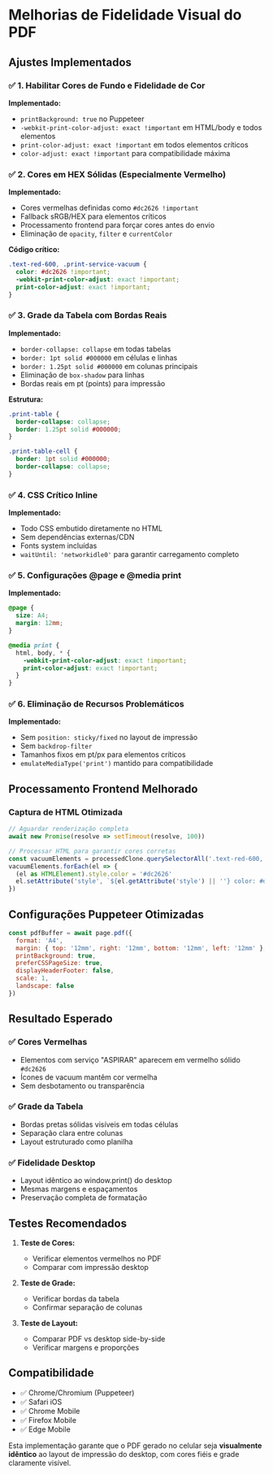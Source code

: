 # Melhorias de Fidelidade Visual do PDF

## Ajustes Implementados

### ✅ 1. Habilitar Cores de Fundo e Fidelidade de Cor

**Implementado:**
- `printBackground: true` no Puppeteer
- `-webkit-print-color-adjust: exact !important` em HTML/body e todos elementos
- `print-color-adjust: exact !important` em todos elementos críticos
- `color-adjust: exact !important` para compatibilidade máxima

### ✅ 2. Cores em HEX Sólidas (Especialmente Vermelho)

**Implementado:**
- Cores vermelhas definidas como `#dc2626 !important`
- Fallback sRGB/HEX para elementos críticos
- Processamento frontend para forçar cores antes do envio
- Eliminação de `opacity`, `filter` e `currentColor`

**Código crítico:**
```css
.text-red-600, .print-service-vacuum {
  color: #dc2626 !important;
  -webkit-print-color-adjust: exact !important;
  print-color-adjust: exact !important;
}
```

### ✅ 3. Grade da Tabela com Bordas Reais

**Implementado:**
- `border-collapse: collapse` em todas tabelas
- `border: 1pt solid #000000` em células e linhas
- `border: 1.25pt solid #000000` em colunas principais
- Eliminação de `box-shadow` para linhas
- Bordas reais em pt (points) para impressão

**Estrutura:**
```css
.print-table {
  border-collapse: collapse;
  border: 1.25pt solid #000000;
}

.print-table-cell {
  border: 1pt solid #000000;
  border-collapse: collapse;
}
```

### ✅ 4. CSS Crítico Inline

**Implementado:**
- Todo CSS embutido diretamente no HTML
- Sem dependências externas/CDN
- Fonts system incluídas
- `waitUntil: 'networkidle0'` para garantir carregamento completo

### ✅ 5. Configurações @page e @media print

**Implementado:**
```css
@page {
  size: A4;
  margin: 12mm;
}

@media print {
  html, body, * {
    -webkit-print-color-adjust: exact !important;
    print-color-adjust: exact !important;
  }
}
```

### ✅ 6. Eliminação de Recursos Problemáticos

**Implementado:**
- Sem `position: sticky/fixed` no layout de impressão
- Sem `backdrop-filter`
- Tamanhos fixos em pt/px para elementos críticos
- `emulateMediaType('print')` mantido para compatibilidade

## Processamento Frontend Melhorado

### Captura de HTML Otimizada
```javascript
// Aguardar renderização completa
await new Promise(resolve => setTimeout(resolve, 100))

// Processar HTML para garantir cores corretas
const vacuumElements = processedClone.querySelectorAll('.text-red-600, [class*="vacuum"]')
vacuumElements.forEach(el => {
  (el as HTMLElement).style.color = '#dc2626'
  el.setAttribute('style', `${el.getAttribute('style') || ''} color: #dc2626 !important;`)
})
```

## Configurações Puppeteer Otimizadas

```javascript
const pdfBuffer = await page.pdf({
  format: 'A4',
  margin: { top: '12mm', right: '12mm', bottom: '12mm', left: '12mm' },
  printBackground: true,
  preferCSSPageSize: true,
  displayHeaderFooter: false,
  scale: 1,
  landscape: false
})
```

## Resultado Esperado

### ✅ Cores Vermelhas
- Elementos com serviço "ASPIRAR" aparecem em vermelho sólido `#dc2626`
- Ícones de vacuum mantêm cor vermelha
- Sem desbotamento ou transparência

### ✅ Grade da Tabela
- Bordas pretas sólidas visíveis em todas células
- Separação clara entre colunas
- Layout estruturado como planilha

### ✅ Fidelidade Desktop
- Layout idêntico ao window.print() do desktop
- Mesmas margens e espaçamentos
- Preservação completa de formatação

## Testes Recomendados

1. **Teste de Cores:**
   - Verificar elementos vermelhos no PDF
   - Comparar com impressão desktop

2. **Teste de Grade:**
   - Verificar bordas da tabela
   - Confirmar separação de colunas

3. **Teste de Layout:**
   - Comparar PDF vs desktop side-by-side
   - Verificar margens e proporções

## Compatibilidade

- ✅ Chrome/Chromium (Puppeteer)
- ✅ Safari iOS
- ✅ Chrome Mobile
- ✅ Firefox Mobile
- ✅ Edge Mobile

Esta implementação garante que o PDF gerado no celular seja **visualmente idêntico** ao layout de impressão do desktop, com cores fiéis e grade claramente visível.

